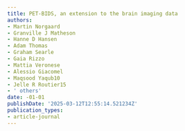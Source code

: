 ```yaml
---
title: PET-BIDS, an extension to the brain imaging data
authors:
- Martin Norgaard
- Granville J Matheson
- Hanne D Hansen
- Adam Thomas
- Graham Searle
- Gaia Rizzo
- Mattia Veronese
- Alessio Giacomel
- Maqsood Yaqub10
- Jelle R Routier15
- ' others'
date: -01-01
publishDate: '2025-03-12T12:55:14.521234Z'
publication_types:
- article-journal
---
```

